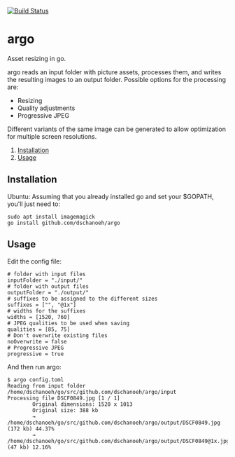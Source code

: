 [![Build Status](https://travis-ci.org/dschanoeh/argo.svg?branch=master)](https://travis-ci.org/dschanoeh/argo)
# argo

Asset resizing in go.

argo reads an input folder with picture assets, processes them, and writes
the resulting images to an output folder.
Possible options for the processing are:

* Resizing
* Quality adjustments
* Progressive JPEG

Different variants of the same image can be generated to allow optimization for
multiple screen resolutions.

1. [Installation](#installation)
1. [Usage](#usage)

## Installation
Ubuntu:
Assuming that you already installed go and set your $GOPATH, you'll just need to:

```
sudo apt install imagemagick
go install github.com/dschanoeh/argo
```

## Usage
Edit the config file:

```
# folder with input files
inputFolder = "./input/"
# folder with output files
outputFolder = "./output/"
# suffixes to be assigned to the different sizes
suffixes = ["", "@1x"]
# widths for the suffixes
widths = [1520, 760]
# JPEG qualities to be used when saving
qualities = [85, 75]
# Don't overwrite existing files
noOverwrite = false
# Progressive JPEG
progressive = true
```

And then run argo:

```
$ argo config.toml
Reading from input folder /home/dschanoeh/go/src/github.com/dschanoeh/argo/input
Processing file DSCF0849.jpg [1 / 1]
        Original dimensions: 1520 x 1013
        Original size: 388 kb
        → /home/dschanoeh/go/src/github.com/dschanoeh/argo/output/DSCF0849.jpg (172 kb) 44.37%
        → /home/dschanoeh/go/src/github.com/dschanoeh/argo/output/DSCF0849@1x.jpg (47 kb) 12.16%
```


